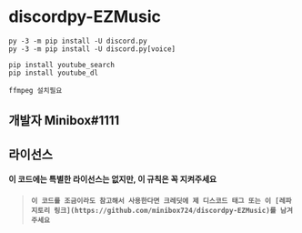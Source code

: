 # discordpy-EZMusic

```
py -3 -m pip install -U discord.py
py -3 -m pip install -U discord.py[voice]

pip install youtube_search
pip install youtube_dl

ffmpeg 설치필요
```

개발자
Minibox#1111
---
## 라이선스
#### 이 코드에는 특별한 라이선스는 없지만, 이 규칙은 꼭 지켜주세요

> **`이 코드를 조금이라도 참고해서 사용한다면 크레딧에 제 디스코드 태그 또는 이 [레파지토리 링크](https://github.com/minibox724/discordpy-EZMusic)를 남겨주세요`**
